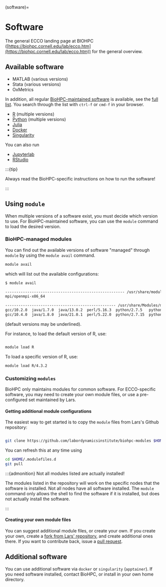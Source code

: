 (software)=
# Software

The general ECCO landing page at BIOHPC ([https://biohpc.cornell.edu/lab/ecco.htm](https://biohpc.cornell.edu/lab/ecco.htm)) for the general overview.

## Available software

- MATLAB (various versions)
- Stata (various versions)
- OxMetrics 

In addition, all regular [BioHPC-maintained software](https://biohpc.cornell.edu/lab/userguide.aspx?a=software) is available, see the [full list](https://biohpc.cornell.edu/lab/userguide.aspx?a=software). You search through the list with `ctrl-f` or `cmd-f` in your browser.

- [R](https://biohpc.cornell.edu/lab/userguide.aspx?a=software&i=37#c) (multiple versions)
- [Python](https://biohpc.cornell.edu/lab/userguide.aspx?a=software&i=556#c) (multiple versions)
- [Julia](https://biohpc.cornell.edu/lab/userguide.aspx?a=software&i=182#c)
- [Docker](https://biohpc.cornell.edu/lab/userguide.aspx?a=software&i=340#c)
- [Singularity](https://biohpc.cornell.edu/lab/userguide.aspx?a=software&i=543#c)

You can also run

- [Jupyterlab](https://biohpc.cornell.edu/lab/userguide.aspx?a=software&i=1053#c)
- [RStudio](https://biohpc.cornell.edu/lab/userguide.aspx?a=software&i=266#c)

:::{tip}

Always read the BioHPC-specific instructions on how to run the software!

:::


## Using `module`

When multiple versions of a software exist, you must decide which version to use. For BioHPC-maintained software, you can use the `module` command to load the desired version. 

### BioHPC-managed modules

You can find out the available versions of software "managed" through `module` by using the `module avail` command.

```bash
module avail 
```

which will list out the available configurations:

```bash
$ module avail

------------------------------------------------------ /usr/share/modulefiles -------------------------------------------------------
mpi/openmpi-x86_64  

-------------------------------------------------- /usr/share/Modules/modulefiles ---------------------------------------------------
gcc/10.2.0  java/1.7.0  java/13.0.2  perl/5.16.3  python/2.7.5   python/3.6.15-r9  R/4.0.5-r9  R/4.2.1-r9  
gcc/10.4.0  java/1.8.0  java/21.0.1  perl/5.22.0  python/2.7.15  python/3.10.6-r9  R/4.1.3-r9  R/4.3.2     
```

(default versions may be underlined).



For instance, to load the default version of R, use:

```bash

module load R
```

To load a specific version of R, use:

```bash
module load R/4.3.2
```

### Customizing `modules`

BioHPC only maintains modules for common software. For ECCO-specific software, you may need to create your own module files, or use a pre-configured set maintained by Lars.

#### Getting additional module configurations

The easiest way to get started is to copy the `module` files from Lars's Github repository:

```bash

git clone https://github.com/labordynamicsinstitute/biohpc-modules $HOME/.modulefiles.d
```

You can refresh this at any time using

```bash
cd $HOME/.modulefiles.d
git pull
```

:::{admonition} Not all modules listed are actually installed!

The modules listed in the repository will work on the specific nodes that the software is installed. Not all nodes have all software installed. The `module` command only allows the shell to find the software if it is installed, but does not actually install the software.

:::

#### Creating your own module files

You can suggest additional module files, or create your own. If you create your own, create a [fork from Lars' repository](https://github.com/labordynamicsinstitute/biohpc-modules/fork), and create additional ones there. If you want to contribute back, issue a [pull request](https://github.com/labordynamicsinstitute/biohpc-modules/compare).


## Additional software

You can use additional software via `docker` or `singularity` (`apptainer`). If you need software installed, contact BioHPC, or install in your own home directory.